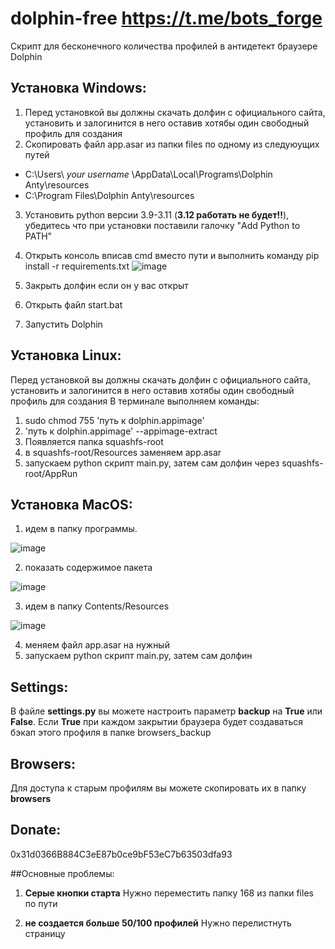 # dolphin-free https://t.me/bots_forge
Скрипт для бесконечного количества профилей в антидетект браузере Dolphin

## **Установка Windows:**
1. Перед установкой вы должны скачать долфин с официального сайта, установить и залогинится в него оставив хотябы один свободный профиль для создания
2. Скопировать файл app.asar из папки files по одному из следуюущих путей
 - C:\Users\ *your username* \AppData\Local\Programs\Dolphin Anty\resources
 - C:\Program Files\Dolphin Anty\resources
3. Установить python версии 3.9-3.11 (**3.12 работать не будет!!**), убедитесь что при установки поставили галочку "Add Python to PATH"
4. Открыть консоль вписав cmd вместо пути и выполнить команду pip install -r requirements.txt
   ![image](https://github.com/IsNaRm/dolphin-free-botsforge/assets/11133034/15e32e4f-f79a-426d-a7bd-3d0c07ad70a7)

5. Закрыть долфин если он у вас открыт
6. Открыть файл start.bat
7. Запустить Dolphin

## **Установка Linux:**
Перед установкой вы должны скачать долфин с официального сайта, установить и залогинится в него оставив хотябы один свободный профиль для создания
В терминале выполняем команды:
1. sudo chmod 755 'путь к dolphin.appimage'
2. 'путь к dolphin.appimage' --appimage-extract
3. Появляется папка squashfs-root
4. в squashfs-root/Resources заменяем app.asar
5. запускаем python скрипт main.py, затем сам долфин через squashfs-root/AppRun

## **Установка MacOS:**
1. идем в папку программы.

![image](https://github.com/IsNaRm/dolphin-free-botsforge/assets/11133034/5755ee5a-a291-41cf-b45b-369970183888)

2. показать содержимое пакета

![image](https://github.com/IsNaRm/dolphin-free-botsforge/assets/11133034/30ddb698-74bb-47b3-bdc2-e4dbbdef98a5)

3. идем в папку Contents/Resources

![image](https://github.com/IsNaRm/dolphin-free-botsforge/assets/11133034/95ddd6f5-a9f4-44d9-9438-92c7856c60a0)

4. меняем файл app.asar на нужный
5. запускаем python скрипт main.py, затем сам долфин
   
## **Settings:**
В файле **settings.py** вы можете настроить параметр **backup** на **True** или **False**. Если **True** при каждом закрытии браузера будет создаваться бэкап этого профиля в папке browsers_backup

## **Browsers:**
Для доступа к старым профилям вы можете скопировать их в папку **browsers**

## **Donate:**
0x31d0366B884C3eE87b0ce9bF53eC7b63503dfa93

##Основные проблемы:
1. **Серые кнопки старта**
   Нужно переместить папку 168 из папки files по пути

2. **не создается больше 50/100 профилей**
   Нужно перелистнуть страницу
